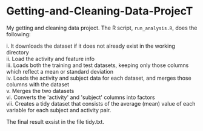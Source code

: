 # Getting-and-Cleaning-Data-ProjecT

My getting and cleaning data project. 
The R script, `run_analysis.R`, does the following:


i. It downloads the dataset if it does not already exist in the working directory                         
ii. Load the activity and feature info                                                                
iii. Loads both the training and test datasets, keeping only those columns which reflect a mean or standard deviation     
iv. Loads the activity and subject data for each dataset, and merges those columns with the dataset           
v. Merges the two datasets                                                                      
vi. Converts the 'activity' and 'subject' columns into factors                          
vii. Creates a tidy dataset that consists of the average (mean) value of each variable for each subject and activity pair.

The final result exsist in the file tidy.txt. 
